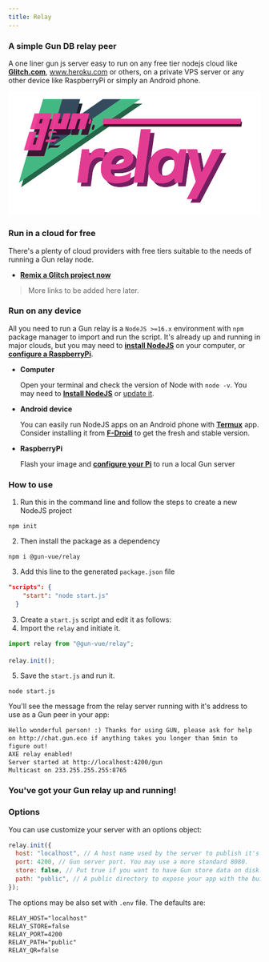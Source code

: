 ```yaml
---
title: Relay
---
```


### A simple Gun DB relay peer

A one liner gun js server easy to run on any free tier nodejs cloud like **[Glitch.com](https://glitch.com/~etogun)**, www.heroku.com or others, on a private VPS server or any other device like RaspberryPi or simply an Android phone.

![@gun-vue logo](https://raw.githubusercontent.com/DeFUCC/gun-vue/master/app/public/media/svg/relay.svg)

### Run in a cloud for free

There's a plenty of cloud providers with free tiers suitable to the needs of running a Gun relay node.

- **[Remix a Glitch project now](https://glitch.com/~etogun)**

> More links to be added here later.

### Run on any device

All you need to run a Gun relay is a `NodeJS >=16.x` environment with `npm` package manager to import and run the script. It's already up and running in major clouds, but you may need to **[install NodeJS](https://nodejs.org/en/)** on your computer, or **[configure a RaspberryPi](https://dev.to/bogdaaamn/run-your-nodejs-application-on-a-headless-raspberry-pi-4jnn)**.

- **Computer**

  Open your terminal and check the version of Node with `node -v`. You may need to **[Install NodeJS](https://nodejs.org/en/)** or [update it](https://github.com/nvm-sh/nvm).

- **Android device**

  You can easily run NodeJS apps on an Android phone with **[Termux](https://f-droid.org/en/packages/com.termux/)** app. Consider installing it from **[F-Droid](https://f-droid.org)** to get the fresh and stable version.

- **RaspberryPi**

  Flash your image and **[configure your Pi](https://dev.to/bogdaaamn/run-your-nodejs-application-on-a-headless-raspberry-pi-4jnn)** to run a local Gun server

### How to use

1. Run this in the command line and follow the steps to create a new NodeJS project

```shell
npm init
```

2. Then install the package as a dependency

```shell
npm i @gun-vue/relay
```

3. Add this line to the generated `package.json` file

```json
"scripts": {
    "start": "node start.js"
  }
```

3. Create a `start.js` script and edit it as follows:
4. Import the `relay` and initiate it.

```js
import relay from "@gun-vue/relay";

relay.init();
```

5. Save the `start.js` and run it.

```shell
node start.js
```

You'll see the message from the relay server running with it's address to use as a Gun peer in your app:

```
Hello wonderful person! :) Thanks for using GUN, please ask for help on http://chat.gun.eco if anything takes you longer than 5min to figure out!
AXE relay enabled!
Server started at http://localhost:4200/gun
Multicast on 233.255.255.255:8765
```

### You've got your Gun relay up and running!

### Options

You can use customize your server with an options object:

```js
relay.init({
  host: "localhost", // A host name used by the server to publish it's state to the graph. Set your peer URL without a protocol, like  'relay.some-site.com'
  port: 4200, // Gun server port. You may use a more standard 8080.
  store: false, // Put true if you want to have Gun store data on disk.
  path: "public", // A public directory to expose your app with the build in express server. Insert a path like '../app/dist'
});
```

The options may be also set with `.env` file. The defaults are:

```
RELAY_HOST="localhost"
RELAY_STORE=false
RELAY_PORT=4200
RELAY_PATH="public"
RELAY_QR=false
```
